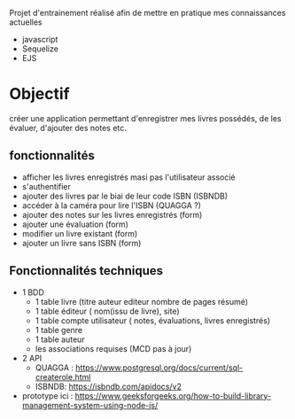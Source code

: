 Projet d'entrainement réalisé afin de mettre en pratique mes connaissances actuelles

- javascript
- Sequelize
- EJS


# Objectif

créer une application permettant d'enregistrer mes livres possédés, de les évaluer, d'ajouter des notes etc.

## fonctionnalités

- afficher les livres enregistrés masi pas l'utilisateur associé
- s'authentifier
- ajouter des livres par le biai de leur code ISBN (ISBNDB)
- accéder à la caméra pour lire l'ISBN (QUAGGA ?)
- ajouter des notes sur les livres enregistrés (form)
- ajouter une évaluation (form)
- modifier un livre existant (form)
- ajouter un livre sans ISBN (form)

## Fonctionnalités techniques

- 1 BDD
  - 1 table livre (titre auteur editeur nombre de pages résumé)
  - 1 table éditeur ( nom(issu de livre), site)
  - 1 table compte utilisateur (  notes, évaluations, livres enregistrés)
  - 1 table genre
  - 1 table auteur
  - les associations requises (MCD pas à jour)
- 2 API
  - QUAGGA : <https://www.postgresql.org/docs/current/sql-createrole.html>
  - ISBNDB: <https://isbndb.com/apidocs/v2>
- prototype ici : <https://www.geeksforgeeks.org/how-to-build-library-management-system-using-node-js/>
